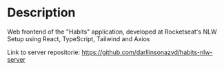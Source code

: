 # Description
Web frontend of the "Habits" application, developed at Rocketseat's NLW Setup using React, TypeScript, Tailwind and Axios

Link to server repositorie: https://github.com/darllinsonazvd/habits-nlw-server

